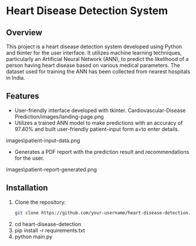 # Heart Disease Detection System

## Overview
This project is a heart disease detection system developed using Python and tkinter for the user interface. It utilizes machine learning techniques, particularly an Artificial Neural Network (ANN), to predict the likelihood of a person having heart disease based on various medical parameters. The dataset used for training the ANN has been collected from nearest hospitals in India.

## Features
- User-friendly interface developed with tkinter.
Cardiovascular-Disease Prediction/images/landing-page.png
- Utilizes a trained ANN model to make predictions with an accuracy of 97.40% and built user-friendly patient-input form a=to enter details.

images\patient-input-data.png
- Generates a PDF report with the prediction result and recommendations for the user.

images\patient-report-generated.png
## Installation
1. Clone the repository:
   ```bash
   git clone https://github.com/your-username/heart-disease-detection.git
2. cd heart-disease-detection
3. pip install -r requirements.txt
4. python main.py


